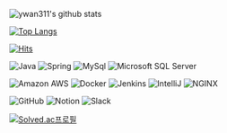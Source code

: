 
![ywan311's github stats](https://github-readme-stats.vercel.app/api?username=ywan311&show_icons=true&theme=radical)


[![Top Langs](https://github-readme-stats.vercel.app/api/top-langs/?username=ywan311&layout=compact)](https://github.com/anuraghazra/github-readme-stats)



[![Hits](https://hits.seeyoufarm.com/api/count/incr/badge.svg?url=https%3A%2F%2Fgithub.com%2Fywan311%2Fhit-counter&count_bg=%2379C83D&title_bg=%23555555&icon=&icon_color=%23E7E7E7&title=hits&edge_flat=false)](https://hits.seeyoufarm.com)

![Java](https://img.shields.io/badge/-Java-007396?style=flat-sguar&logo=java&logoColor=white)  ![Spring](https://img.shields.io/badge/-Spring-6DB33F?style=flat-sguar&logo=Spring&logoColor=white) ![MySql](https://img.shields.io/badge/-MySql-4479A1?style=flat-sguar&logo=MySql&logoColor=white) ![Microsoft SQL Server](https://img.shields.io/badge/-MsSql-CC2927?style=flat-sguar&logo=Microsoft-SQL-Server&logoColor=white) 

![Amazon AWS](https://img.shields.io/badge/-AmazonAWS-232F3E?style=flat-sguar&logo=Amazon-AWS&logoColor=white) ![Docker](https://img.shields.io/badge/-Docker-2496ED?style=flat-sguar&logo=Docker&logoColor=white) ![Jenkins](https://img.shields.io/badge/-Jenkins-D24939?style=flat-sguar&logo=Jenkins&logoColor=white) ![IntelliJ](https://img.shields.io/badge/-IntelliJ-000000?style=flat-sguar&logo=IntelliJ-IDEA&logoColor=white)  ![NGINX](https://img.shields.io/badge/-NGINX-269539?style=flat-sguar&logo=NGINX&logoColor=white)

![GitHub](https://img.shields.io/badge/-GitHub-181717?style=flat-sguar&logo=GitHub&logoColor=white) ![Notion](https://img.shields.io/badge/-Notion-000000?style=flat-sguar&logo=Notion&logoColor=white) ![Slack](https://img.shields.io/badge/-Slack-4A154B?style=flat-sguar&logo=Slack&logoColor=white)

[![Solved.ac프로필](http://mazassumnida.wtf/api/mini/generate_badge?boj=ywo311)](https://solved.ac/ywo311) 
